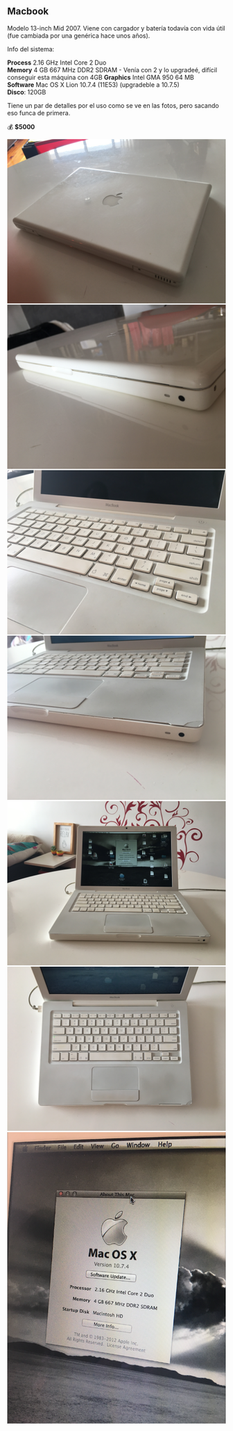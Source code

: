 ## Macbook

Modelo 13-inch Mid 2007. Viene con cargador y batería todavía con vida útil (fue cambiada por una genérica hace unos años).

Info del sistema:

**Process**  2.16 GHz Intel Core 2 Duo  
**Memory**  4 GB 667 MHz DDR2 SDRAM  - Venía con 2 y lo upgradeé, difícil conseguir esta máquina con 4GB
**Graphics**  Intel GMA 950 64 MB  
**Software**  Mac OS X Lion 10.7.4 (11E53) (upgradeble a 10.7.5)  
**Disco**: 120GB

Tiene un par de detalles por el uso como se ve en las fotos, pero sacando eso funca de primera.

💰 **$5000**

<img src="1.JPG" />
<img src="2.JPG" />
<img src="3.JPG" />
<img src="4.JPG" />
<img src="5.JPG" />
<img src="6.JPG" />
<img src="8.png" />
